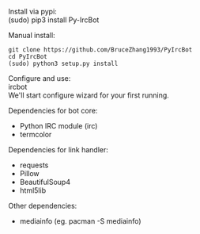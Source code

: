 Install via pypi:  
(sudo) pip3 install Py-IrcBot 

Manual install:
```
git clone https://github.com/BruceZhang1993/PyIrcBot
cd PyIrcBot
(sudo) python3 setup.py install
```

Configure and use:  
ircbot   
We'll start configure wizard for your first running.

Dependencies for bot core:

- Python IRC module (irc)
- termcolor

Dependencies for link handler:

- requests
- Pillow
- BeautifulSoup4
- html5lib

Other dependencies:

- mediainfo (eg. pacman -S mediainfo)
